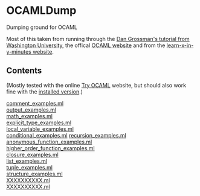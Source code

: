# OCAMLDump
Dumping ground for OCAML

Most of this taken from running through the [Dan Grossman's tutorial from Washington University](https://homes.cs.washington.edu/~djg/teachingMaterials/gpl/lectures/camlTutorial.pdf), the offical [OCAML website](https://ocaml.org/learn/) and from the [learn-x-in-y-minutes website](https://learnxinyminutes.com/docs/ocaml/).

## Contents

(Mostly tested with the online [Try OCAML](https://try.ocamlpro.com/) website, but should also work fine with the [installed version](https://ocaml.org/docs/install.html).)

[comment_examples.ml](https://github.com/James-P-D/OCAMLDump/blob/master/src/comment_examples.ml)  
[output_examples.ml](https://github.com/James-P-D/OCAMLDump/blob/master/src/output_examples.ml)  
[math_examples.ml](https://github.com/James-P-D/OCAMLDump/blob/master/src/math_examples.ml)  
[explicit_type_examples.ml](https://github.com/James-P-D/OCAMLDump/blob/master/src/explicit_type_examples.ml)  
[local_variable_examples.ml](https://github.com/James-P-D/OCAMLDump/blob/master/src/local_variable_examples.ml)  
[conditional_examples.ml](https://github.com/James-P-D/OCAMLDump/blob/master/src/conditional_examples.ml)
[recursion_examples.ml](https://github.com/James-P-D/OCAMLDump/blob/master/src/recursion_examples.ml)  
[anonymous_function_examples.ml](https://github.com/James-P-D/OCAMLDump/blob/master/src/anonymous_function_examples.ml)  
[higher_order_function_examples.ml](https://github.com/James-P-D/OCAMLDump/blob/master/src/higher_order_function_examples.ml)  
[closure_examples.ml](https://github.com/James-P-D/OCAMLDump/blob/master/src/closure_examples.ml)  
[list_examples.ml](https://github.com/James-P-D/OCAMLDump/blob/master/src/list_examples.ml)  
[tuple_examples.ml](https://github.com/James-P-D/OCAMLDump/blob/master/src/tuple_examples.ml)  
[structure_examples.ml](https://github.com/James-P-D/OCAMLDump/blob/master/src/structure_examples.ml)  
[XXXXXXXXXX.ml](https://github.com/James-P-D/OCAMLDump/blob/master/src/XXXXXXXXXX.ml)  
[XXXXXXXXXX.ml](https://github.com/James-P-D/OCAMLDump/blob/master/src/XXXXXXXXXX.ml)  
